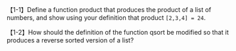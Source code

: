 【1-1】Define a function product that produces
the product of a list of numbers, and show using
your definition that product `[2,3,4] = 24`.

【1-2】How should the definition of the function
qsort be modified so that it produces a reverse
sorted version of a list?
